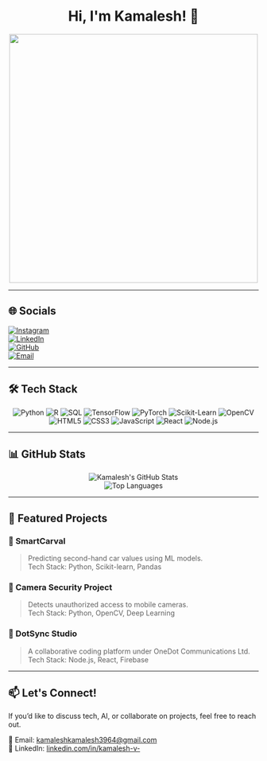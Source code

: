 <h1 align="center">Hi, I'm Kamalesh! 👋</h1>  

<p align="center">
  <img src="https://media.giphy.com/media/xT9IgG50Fb7Mi0prBC/giphy.gif" width="500" />
</p>  

---

## 🌐 Socials  
[![Instagram](https://img.shields.io/badge/-Instagram-E4405F?logo=instagram&logoColor=white&style=for-the-badge)](https://www.instagram.com/your_instagram)  
[![LinkedIn](https://img.shields.io/badge/-LinkedIn-0077B5?logo=linkedin&logoColor=white&style=for-the-badge)](https://www.linkedin.com/in/kamalesh-v-/)  
[![GitHub](https://img.shields.io/badge/-GitHub-181717?logo=github&logoColor=white&style=for-the-badge)](https://github.com/YOUR-GITHUB-USERNAME)  
[![Email](https://img.shields.io/badge/-Email-D14836?logo=gmail&logoColor=white&style=for-the-badge)](mailto:kamaleshkamalesh3964@gmail.com)  

---

## 🛠️ Tech Stack  
<div align="center">
  
![Python](https://img.shields.io/badge/Python-3776AB?style=for-the-badge&logo=python&logoColor=white)
![R](https://img.shields.io/badge/R-276DC3?style=for-the-badge&logo=r&logoColor=white)
![SQL](https://img.shields.io/badge/SQL-CC2927?style=for-the-badge&logo=microsoft-sql-server&logoColor=white)
![TensorFlow](https://img.shields.io/badge/TensorFlow-FF6F00?style=for-the-badge&logo=tensorflow&logoColor=white)
![PyTorch](https://img.shields.io/badge/PyTorch-EE4C2C?style=for-the-badge&logo=pytorch&logoColor=white)
![Scikit-Learn](https://img.shields.io/badge/Scikit_Learn-F7931E?style=for-the-badge&logo=scikit-learn&logoColor=white)
![OpenCV](https://img.shields.io/badge/OpenCV-5C3EE8?style=for-the-badge&logo=opencv&logoColor=white)
![HTML5](https://img.shields.io/badge/HTML5-E34F26?style=for-the-badge&logo=html5&logoColor=white)
![CSS3](https://img.shields.io/badge/CSS3-1572B6?style=for-the-badge&logo=css3&logoColor=white)
![JavaScript](https://img.shields.io/badge/JavaScript-F7DF1E?style=for-the-badge&logo=javascript&logoColor=black)
![React](https://img.shields.io/badge/React-61DAFB?style=for-the-badge&logo=react&logoColor=black)
![Node.js](https://img.shields.io/badge/Node.js-339933?style=for-the-badge&logo=node.js&logoColor=white)

</div>

---

## 📊 GitHub Stats  
<div align="center">

![Kamalesh's GitHub Stats](https://github-readme-stats.vercel.app/api?username=YOUR-GITHUB-USERNAME&show_icons=true&theme=tokyonight)  
![Top Languages](https://github-readme-stats.vercel.app/api/top-langs/?username=YOUR-GITHUB-USERNAME&layout=compact&theme=tokyonight)

</div>  

---

## 🚀 Featured Projects  
### 🔹 SmartCarval
> Predicting second-hand car values using ML models.  
Tech Stack: Python, Scikit-learn, Pandas  

### 🔹 Camera Security Project
> Detects unauthorized access to mobile cameras.  
Tech Stack: Python, OpenCV, Deep Learning  

### 🔹 DotSync Studio
> A collaborative coding platform under OneDot Communications Ltd.  
Tech Stack: Node.js, React, Firebase  

---

## 📫 Let's Connect!  
If you’d like to discuss tech, AI, or collaborate on projects, feel free to reach out.  

📩 Email: [kamaleshkamalesh3964@gmail.com](mailto:kamaleshkamalesh3964@gmail.com)  
💼 LinkedIn: [linkedin.com/in/kamalesh-v-](https://www.linkedin.com/in/kamalesh-v-/)
